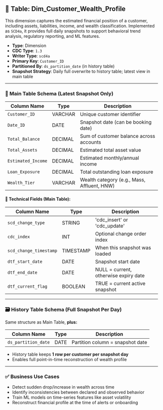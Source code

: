 ## 📜 Table: Dim_Customer_Wealth_Profile

This dimension captures the estimated financial position of a customer, including assets, liabilities, income, and wealth classification. Implemented as `SCD4a`, it provides full daily snapshots to support behavioral trend analysis, regulatory reporting, and ML features.

- **Type**: Dimension  
- **CDC Type**: `1.3`
- **Writer Type**: `scd4a`  
- **Primary Key**: `Customer_ID`  
- **Partitioned By**: `ds_partition_date` (in history table)  
- **Snapshot Strategy**: Daily full overwrite to history table; latest view in main table

---

### 🧩 Main Table Schema (Latest Snapshot Only)

| Column Name           | Type     | Description                                |
|-----------------------|----------|--------------------------------------------|
| `Customer_ID`         | VARCHAR  | Unique customer identifier                 |
| `Date_ID`             | DATE     | Snapshot date (can be booking date)        |
| `Total_Balance`       | DECIMAL  | Sum of customer balance across accounts    |
| `Total_Assets`        | DECIMAL  | Estimated total asset value                |
| `Estimated_Income`    | DECIMAL  | Estimated monthly/annual income            |
| `Loan_Exposure`       | DECIMAL  | Total outstanding loan exposure            |
| `Wealth_Tier`         | VARCHAR  | Wealth category (e.g., Mass, Affluent, HNW)|

#### 🧪 Technical Fields (Main Table):
| Column Name            | Type       | Description                              |
|------------------------|------------|------------------------------------------|
| `scd_change_type`      | STRING     | 'cdc_insert' or 'cdc_update'             |
| `cdc_index`            | INT        | Optional change order index              |
| `scd_change_timestamp` | TIMESTAMP  | When this snapshot was loaded            |
| `dtf_start_date`       | DATE       | Snapshot start date                      |
| `dtf_end_date`         | DATE       | NULL = current, otherwise expiry date    |
| `dtf_current_flag`     | BOOLEAN    | TRUE = current active snapshot           |

---

### 🗃 History Table Schema (Full Snapshot Per Day)

Same structure as Main Table, **plus:**

| Column Name          | Type     | Description                                 |
|----------------------|----------|---------------------------------------------|
| `ds_partition_date`  | DATE     | Partition column = snapshot date            |

- History table keeps **1 row per customer per snapshot day**
- Enables full point-in-time reconstruction of wealth profile

---

### ✅ Business Use Cases
- Detect sudden drop/increase in wealth across time
- Identify inconsistencies between declared and observed behavior
- Train ML models on time-series features like asset volatility
- Reconstruct financial profile at the time of alerts or onboarding
